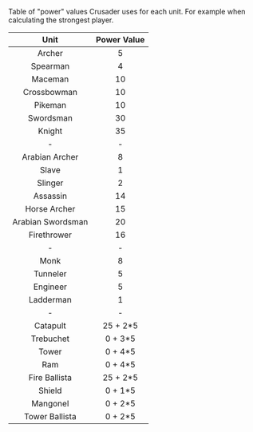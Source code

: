 Table of "power" values Crusader uses for each unit. For example when calculating the strongest player.

| Unit | Power Value |
| :---: | :---: |  
| Archer | 5 |
| Spearman| 4 |
| Maceman | 10 |
| Crossbowman | 10 |
| Pikeman | 10 |
| Swordsman | 30 |
| Knight | 35 |
| - | - |  
| Arabian Archer | 8 |  
| Slave | 1 |
| Slinger | 2 |
| Assassin | 14 |
| Horse Archer | 15 |
| Arabian Swordsman | 20 |
| Firethrower | 16 |
| - | - |  
| Monk | 8 |
| Tunneler | 5 |
| Engineer | 5 |
| Ladderman | 1 |
| - | - |  
| Catapult | 25 + 2*5 |
| Trebuchet | 0 + 3*5 |
| Tower | 0 + 4*5 |
| Ram | 0 + 4*5 |
| Fire Ballista | 25 + 2*5 |
| Shield | 0 + 1*5 |
| Mangonel | 0 + 2*5 |
| Tower Ballista | 0 + 2*5 |
